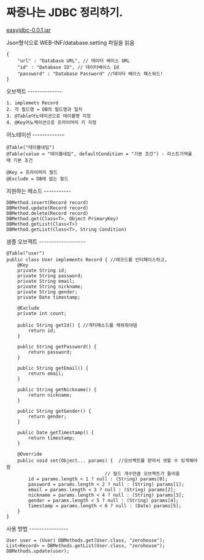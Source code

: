 짜증나는 JDBC 정리하기.
===========

[easyjdbc-0.0.1.jar](http://mylikenews.com/easyjdbc-0.0.1.jar)

Json형식으로 WEB-INF/database.setting 파일을 읽음

	{
		"url" : "Database URL", // 데이터 베이스 URL
		"id" : "Database ID", // 데이터베이스 Id
		"password" : "Database Password" //데이터 베이스 패스워드!
	}

오브젝트 --------------

	1. implemets Record
	2. 각 필드명 = DB의 필드명과 일치
	3. @Table어노테이션으로 테이블명 지정
	4. @Key어노케이션으로 프라이머리 키 지정

어노테이션 -------------
	
	@Table("테이블네임")
	@Table(value = "테이블네임", defaultCondition = "기본 조건") - 리스트가져올 때 기본 조건
		
	@Key = 프라이머리 필드
	@Exclude = DB에 없는 필드

지원하는 메소드 -----------

	DBMethod.insert(Record record)
	DBMethod.update(Record record)
	DBMethod.delete(Record record)
	DBMethod.get(Class<T>, Object PrimaryKey)
	DBMethod.getList(Class<T>)
	DBMethod.getList(Class<T>, String Condition)

샘플 오브젝트 -------------------

	@Table("user")
	public class User implements Record { //레코드를 인터페이스하고,
		@Key
		private String id;
		private String password;
		private String email;
		private String nickname;
		private String gender;
		private Date timestamp;
		
		@Exclude
		private int count;
	
		public String getId() { //게터메소드를 채워줘야댐
			return id;
		}
	
		public String getPassword() {
			return password;
		}
	
		public String getEmail() {
			return email;
		}
	
		public String getNickname() {
			return nickname;
		}
	
		public String getGender() {
			return gender;
		}
	
		public Date getTimestamp() {
			return timestamp;
		}
	
		@Override
		public void set(Object... params) {  //오브젝트를 받아서 셋할 수 있게해야함
										// 필드 개수만큼 오브젝트가 들어옴
			id = params.length < 1 ? null : (String) params[0];
			password = params.length < 2 ? null : (String) params[1];
			email = params.length < 3 ? null : (String) params[2];
			nickname = params.length < 4 ? null : (String) params[3];
			gender = params.length < 5 ? null : (String) params[4];
			timestamp = params.length < 6 ? null : (Date) params[5];
		}
	}
	
사용 방법 ----------------

	User user = (User) DBMethods.get(User.class, "zerohouse");
	List<Record> = DBMethods.getList(User.class, "zerohouse");
	DBMethods.update(user);

